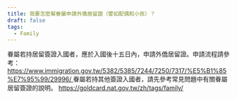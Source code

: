 ```yaml
---
title: 我要怎麼幫眷屬申請外僑居留證（譬如配偶和小孩）？
draft: false
tags:
  - Family
---
```

眷屬若持居留簽證入國者，應於入國後十五日內，申請外僑居留證。申請流程請參考：[https://www.immigration.gov.tw/5382/5385/7244/7250/7317/%E5%B1%85%E7%95%99/29996/
](https://www.immigration.gov.tw/5382/5385/7244/7250/7317/%E5%B1%85%E7%95%99/29996/)眷屬若持其他簽證入國者，請先參考常見問題中有關眷屬居留簽證的說明。
<https://goldcard.nat.gov.tw/zh/tags/family/>